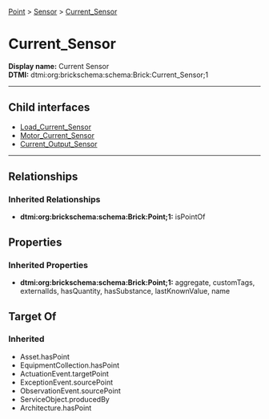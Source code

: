 [Point](../../Point.md) > [Sensor](../Sensor.md) > [Current_Sensor](#)
# Current_Sensor

**Display name:** Current Sensor<br />
**DTMI:** dtmi:org:brickschema:schema:Brick:Current_Sensor;1

---


## Child interfaces
* [Load_Current_Sensor](Load_Current_Sensor.md)
* [Motor_Current_Sensor](Motor_Current_Sensor.md)
* [Current_Output_Sensor](Current_Output_Sensor/Current_Output_Sensor.md)

---
## Relationships
### Inherited Relationships
* **dtmi:org:brickschema:schema:Brick:Point;1:** isPointOf
## Properties
### Inherited Properties
* **dtmi:org:brickschema:schema:Brick:Point;1:** aggregate, customTags, externalIds, hasQuantity, hasSubstance, lastKnownValue, name
## Target Of
### Inherited
* Asset.hasPoint
* EquipmentCollection.hasPoint
* ActuationEvent.targetPoint
* ExceptionEvent.sourcePoint
* ObservationEvent.sourcePoint
* ServiceObject.producedBy
* Architecture.hasPoint
